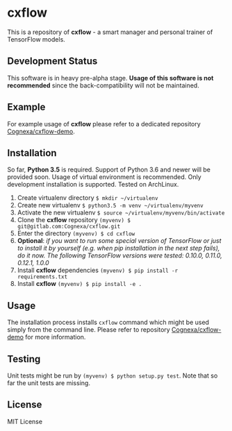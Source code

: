 # cxflow

This is a repository of **cxflow** - a smart manager and personal trainer of TensorFlow models.

## Development Status
This software is in heavy pre-alpha stage.
**Usage of this software is not recommended** since the back-compatibility will not be maintained.

## Example
For example usage of **cxflow** please refer to a dedicated repository [Cognexa/cxflow-demo](https://gitlab.com/Cognexa/cxflow-demo).

## Installation
So far, **Python 3.5** is required. Support of Python 3.6 and newer will be provided soon.
Usage of virtual environment is recommended.
Only development installation is supported.
Tested on ArchLinux.

1. Create virtualenv directory `$ mkdir ~/virtualenv`
2. Create new virtualenv `$ python3.5 -m venv ~/virtualenv/myvenv`
3. Activate the new virtualenv `$ source ~/virtualenv/myvenv/bin/activate`
4. Clone the **cxflow** repository `(myvenv) $ git@gitlab.com:Cognexa/cxflow.git`
5. Enter the directory `(myvenv) $ cd cxflow`
6. **Optional**: *if you want to run some special version of TensorFlow or just to install it by yourself (e.g. when pip installation in the next step fails), do it now. The following TensorFlow versions were tested: 0.10.0, 0.11.0, 0.12.1, 1.0.0*
7. Install **cxflow** dependencies `(myvenv) $ pip install -r requirements.txt`
8. Install **cxflow**  `(myvenv) $ pip install -e .`

## Usage
The installation process installs `cxflow` command which might be used simply from the command line.
Please refer to repository [Cognexa/cxflow-demo](https://gitlab.com/Cognexa/cxflow-demo) for more information.

## Testing
Unit tests might be run by `(myvenv) $ python setup.py test`.
Note that so far the unit tests are missing.

## License
MIT License
